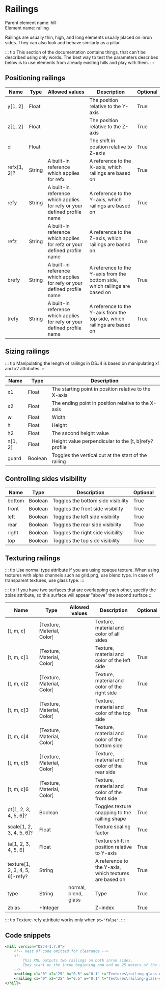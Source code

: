 # Railings

Parent element name: hill\
Element name: railing

Railings are usually thin, high, and long elements usually placed on inrun sides. They can also look and behave similarly as a pillar.

::: tip
This section of the documentation contains things, that can't be described using only words. The best way to test the parameters described below is to use elements from already existing hills and play with them.
:::

## Positioning railings

| Name        | Type   | Allowed values                                                           | Description                                                                 | Optional |
| ----------- | ------ | ------------------------------------------------------------------------ | --------------------------------------------------------------------------- | -------- |
| y[1, 2]     | Float  |                                                                          | The position relative to the Y-axis                                         | True     |
| z[1, 2]     | Float  |                                                                          | The position relative to the Z-axis                                         | True     |
| d           | Float  |                                                                          | The shift in position relative to Z-axis                                    | True     |
| refx[1, 2]? | String | A built-in reference which applies for refx                              | A reference to the X-axis, which railings are based on                      | True     |
| refy        | String | A built-in reference which applies for refy or your defined profile name | A reference to the Y-axis, which railings are based on                      | True     |
| refz        | String | A built-in reference which applies for refz or your defined profile name | A reference to the Z-axis, which railings are based on                      | True     |
| brefy       | String | A built-in reference which applies for refy or your defined profile name | A reference to the Y-axis from the bottom side, which railings are based on | True     |
| trefy       | String | A built-in reference which applies for refy or your defined profile name | A reference to the Y-axis from the top side, which railings are based on    | True     |

## Sizing railings

::: tip
Manipulating the length of railings in DSJ4 is based on manipulating x1 and x2 attributes.
:::

| Name    | Type    | Description                                           |
| ------- | ------- | ----------------------------------------------------- |
| x1      | Float   | The starting point in position relative to the X-axis |
| x2      | Float   | The ending point in position relative to the X-axis   |
| w       | Float   | Width                                                 |
| h       | Float   | Height                                                |
| h2      | Float   | The second height value                               |
| n[1, 2] | Float   | Height value perpendicular to the [t, b]refy? profile |
| guard   | Boolean | Toggles the vertical cut at the start of the railing  |

## Controlling sides visibility

| Name   | Type    | Description                        | Optional |
| ------ | ------- | ---------------------------------- | -------- |
| bottom | Boolean | Toggles the bottom side visibility | True     |
| front  | Boolean | Toggles the front side visibility  | True     |
| left   | Boolean | Toggles the left side visibility   | True     |
| rear   | Boolean | Toggles the rear side visibility   | True     |
| right  | Boolean | Toggles the right side visibility  | True     |
| top    | Boolean | Toggles the top side visibility    | True     |

## Texturing railings

::: tip
Use normal type attribute if you are using opaque texture. When using textures with alpha channels such as grid.png, use blend type. In case of transparent textures, use glass type.
:::

::: tip
If you have two surfaces that are overlapping each other, specify the zbias attribute, so this surface will appear "above" the second surface
:::

| Name                            | Type                       | Allowed values       | Description                                            | Optional |
| ------------------------------- | -------------------------- | -------------------- | ------------------------------------------------------ | -------- |
| [t, m, c]                       | [Texture, Material, Color] |                      | Texture, material and color of all sides               |          |
| [t, m, c]1                      | [Texture, Material, Color] |                      | Texture, material and color of the left side           | True     |
| [t, m, c]2                      | [Texture, Material, Color] |                      | Texture, material and color of the right side          | True     |
| [t, m, c]3                      | [Texture, Material, Color] |                      | Texture, material and color of the top side            | True     |
| [t, m, c]4                      | [Texture, Material, Color] |                      | Texture, material and color of the bottom side         | True     |
| [t, m, c]5                      | [Texture, Material, Color] |                      | Texture, material and color of the rear side           | True     |
| [t, m, c]6                      | [Texture, Material, Color] |                      | Texture, material and color of the front side          | True     |
| pt[1, 2, 3, 4, 5, 6]?           | Boolean                    |                      | Toggles texture snapping to the railling shape         | True     |
| scale[1, 2, 3, 4, 5, 6]?        | Float                      |                      | Texture scaling factor                                 | True     |
| ta[1, 2, 3, 4, 5, 6]            | Float                      |                      | Texture shift in position relative to Y-axis           | True     |
| texture[1, 2, 3, 4, 5, 6]-refy? | String                     |                      | A reference to the Y-axis, which textures are based on | True     |
| type                            | String                     | normal, blend, glass | Type                                                   | True     |
| zbias                           | +Integer                   |                      | Z-index                                                | True     |

::: tip
Texture-refy attribute works only when `pt="false"`. 
:::

## Code snippets

``` xml
<hill version="DSJ4-1.7.0">
    <!-- Rest of code omitted for clearance -->
    <!-- 
        This XML outputs two railings on both inrun sides.
        They start on the inrun beginning and end on 25 meters of the inrun.
    -->
    <railing x1="0" x2="25" h="0.5" w="0.1" t="Textures\railing-glass-cut.png" m="Materials\window.xml" c="0xFFFFFFFF" y="0" z="-1" refx="inrun" />
    <railing x1="0" x2="25" h="0.5" w="0.1" t="Textures\railing-glass-cut.png" m="Materials\window.xml" c="0xFFFFFFFF" y="0" z="1" refx="inrun" />
</hill>
```
